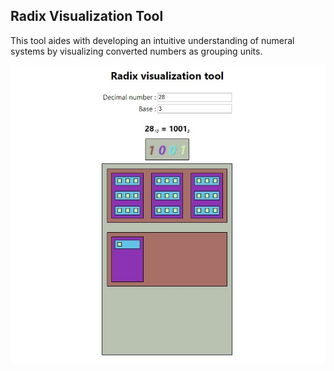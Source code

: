 
## Radix Visualization Tool

This tool aides with developing an intuitive understanding of numeral systems by visualizing converted numbers as grouping units. 

![alt text](preview.jpg)

